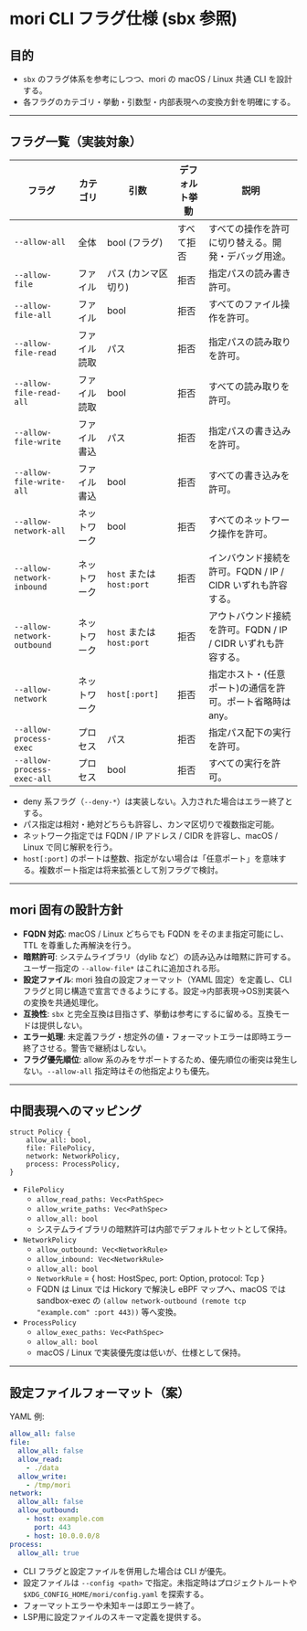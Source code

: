 # mori CLI フラグ仕様 (sbx 参照)

## 目的
- `sbx` のフラグ体系を参考にしつつ、mori の macOS / Linux 共通 CLI を設計する。
- 各フラグのカテゴリ・挙動・引数型・内部表現への変換方針を明確にする。

---

## フラグ一覧（実装対象）

| フラグ                     | カテゴリ     | 引数                      | デフォルト挙動 | 説明                                                               |
|----------------------------|--------------|---------------------------|----------------|--------------------------------------------------------------------|
| `--allow-all`              | 全体         | bool (フラグ)             | すべて拒否     | すべての操作を許可に切り替える。開発・デバッグ用途。               |
| `--allow-file`             | ファイル     | パス (カンマ区切り)       | 拒否           | 指定パスの読み書き許可。                                           |
| `--allow-file-all`         | ファイル     | bool                      | 拒否           | すべてのファイル操作を許可。                                       |
| `--allow-file-read`        | ファイル読取 | パス                      | 拒否           | 指定パスの読み取りを許可。                                         |
| `--allow-file-read-all`    | ファイル読取 | bool                      | 拒否           | すべての読み取りを許可。                                           |
| `--allow-file-write`       | ファイル書込 | パス                      | 拒否           | 指定パスの書き込みを許可。                                         |
| `--allow-file-write-all`   | ファイル書込 | bool                      | 拒否           | すべての書き込みを許可。                                           |
| `--allow-network-all`      | ネットワーク | bool                      | 拒否           | すべてのネットワーク操作を許可。                                   |
| `--allow-network-inbound`  | ネットワーク | `host` または `host:port` | 拒否           | インバウンド接続を許可。FQDN / IP / CIDR いずれも許容する。        |
| `--allow-network-outbound` | ネットワーク | `host` または `host:port` | 拒否           | アウトバウンド接続を許可。FQDN / IP / CIDR いずれも許容する。      |
| `--allow-network`          | ネットワーク | `host[:port]`             | 拒否           | 指定ホスト・(任意ポート)の通信を許可。ポート省略時は any。         |
| `--allow-process-exec`     | プロセス     | パス                      | 拒否           | 指定パス配下の実行を許可。                                         |
| `--allow-process-exec-all` | プロセス     | bool                      | 拒否           | すべての実行を許可。                                               |

- deny 系フラグ（`--deny-*`）は実装しない。入力された場合はエラー終了とする。
- パス指定は相対・絶対どちらも許容し、カンマ区切りで複数指定可能。
- ネットワーク指定では FQDN / IP アドレス / CIDR を許容し、macOS / Linux で同じ解釈を行う。
- `host[:port]` のポートは整数、指定がない場合は「任意ポート」を意味する。複数ポート指定は将来拡張として別フラグで検討。

---

## mori 固有の設計方針
- **FQDN 対応**: macOS / Linux どちらでも FQDN をそのまま指定可能にし、TTL を尊重した再解決を行う。
- **暗黙許可**: システムライブラリ（dylib など）の読み込みは暗黙に許可する。ユーザー指定の `--allow-file*` はこれに追加される形。
- **設定ファイル**: mori 独自の設定フォーマット（YAML 固定）を定義し、CLI フラグと同じ構造で宣言できるようにする。設定→内部表現→OS別実装への変換を共通処理化。
- **互換性**: `sbx` と完全互換は目指さず、挙動は参考にするに留める。互換モードは提供しない。
- **エラー処理**: 未定義フラグ・想定外の値・フォーマットエラーは即時エラー終了させる。警告で継続はしない。
- **フラグ優先順位**: allow 系のみをサポートするため、優先順位の衝突は発生しない。`--allow-all` 指定時はその他指定よりも優先。

---

## 中間表現へのマッピング

```
struct Policy {
    allow_all: bool,
    file: FilePolicy,
    network: NetworkPolicy,
    process: ProcessPolicy,
}
```

- `FilePolicy`
  - `allow_read_paths: Vec<PathSpec>`
  - `allow_write_paths: Vec<PathSpec>`
  - `allow_all: bool`
  - システムライブラリの暗黙許可は内部でデフォルトセットとして保持。
- `NetworkPolicy`
  - `allow_outbound: Vec<NetworkRule>`
  - `allow_inbound: Vec<NetworkRule>`
  - `allow_all: bool`
  - `NetworkRule` = { host: HostSpec, port: Option<PortRange>, protocol: Tcp }
  - FQDN は Linux では Hickory で解決し eBPF マップへ、macOS では sandbox-exec の `(allow network-outbound (remote tcp "example.com" :port 443))` 等へ変換。
- `ProcessPolicy`
  - `allow_exec_paths: Vec<PathSpec>`
  - `allow_all: bool`
  - macOS / Linux で実装優先度は低いが、仕様として保持。

---

## 設定ファイルフォーマット（案）
YAML 例:

```yaml
allow_all: false
file:
  allow_all: false
  allow_read:
    - ./data
  allow_write:
    - /tmp/mori
network:
  allow_all: false
  allow_outbound:
    - host: example.com
      port: 443
    - host: 10.0.0.0/8
process:
  allow_all: true
```

- CLI フラグと設定ファイルを併用した場合は CLI が優先。
- 設定ファイルは `--config <path>` で指定。未指定時はプロジェクトルートや `$XDG_CONFIG_HOME/mori/config.yaml` を探索する。
- フォーマットエラーや未知キーは即エラー終了。
- LSP用に設定ファイルのスキーマ定義を提供する。
